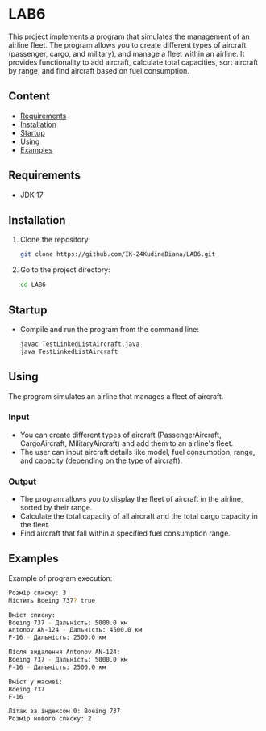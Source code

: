 # LAB6

This project implements a program that simulates the management of an airline fleet. The program allows you to create different types of aircraft (passenger, cargo, and military), and manage a fleet within an airline. It provides functionality to add aircraft, calculate total capacities, sort aircraft by range, and find aircraft based on fuel consumption.

## Content

- [Requirements](#Requirements)
- [Installation](#Installation)
- [Startup](#Startup)
- [Using](#Using)
- [Examples](#Examples)

## Requirements

- JDK 17

## Installation

1. Clone the repository:
   
    ```bash
    git clone https://github.com/IK-24KudinaDiana/LAB6.git
    ```

2. Go to the project directory:
   
    ```bash
    cd LAB6
    ```

## Startup

- Compile and run the program from the command line:

    ```bash
    javac TestLinkedListAircraft.java
    java TestLinkedListAircraft
    ```

## Using

The program simulates an airline that manages a fleet of aircraft. 

### Input
- You can create different types of aircraft (PassengerAircraft, CargoAircraft, MilitaryAircraft) and add them to an airline's fleet.
- The user can input aircraft details like model, fuel consumption, range, and capacity (depending on the type of aircraft).

### Output
- The program allows you to display the fleet of aircraft in the airline, sorted by their range.
- Calculate the total capacity of all aircraft and the total cargo capacity in the fleet.
- Find aircraft that fall within a specified fuel consumption range.

## Examples

Example of program execution:

```bash
Розмір списку: 3
Містить Boeing 737? true

Вміст списку:
Boeing 737 - Дальність: 5000.0 км
Antonov AN-124 - Дальність: 4500.0 км
F-16 - Дальність: 2500.0 км

Після видалення Antonov AN-124:
Boeing 737 - Дальність: 5000.0 км
F-16 - Дальність: 2500.0 км

Вміст у масиві:
Boeing 737
F-16

Літак за індексом 0: Boeing 737
Розмір нового списку: 2

